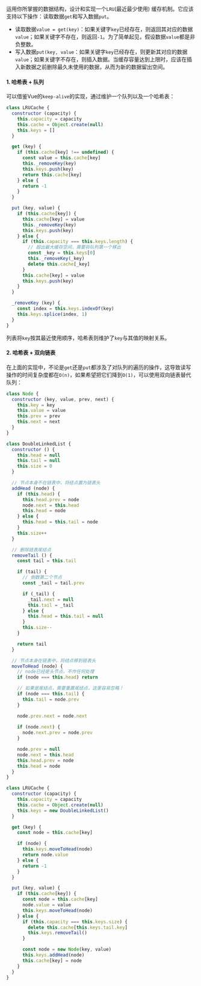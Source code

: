 运用你所掌握的数据结构，设计和实现一个`LRU`(最近最少使用) 缓存机制。它应该支持以下操作：读取数据`get`和写入数据`put`。
- 读取数据`value = get(key)`：如果关键字`key`已经存在，则返回其对应的数据`value`；如果关键字不存在，则返回`-1`。为了简单起⻅，假设数据`value`都是非负整数。
- 写入数据`put(key, value`：如果关键字`key`已经存在，则更新其对应的数据`value`；如果关键字不存在，则插入数据。当缓存容量达到上限时，应该在插入新数据之前删除最久未使用的数据，从而为新的数据留出空间。

#### 1. 哈希表 + 队列
可以借鉴Vue的`keep-alive`的实现，通过维护一个队列以及一个哈希表：
```js
class LRUCache {
  constructor (capacity) {
    this.capacity = capacity
    this.cache = Object.create(null)
    this.keys = []
  }

  get (key) {
    if (this.cache[key] !== undefined) {
      const value = this.cache[key]
      this._removeKey(key)
      this.keys.push(key)
      return this.cache[key]
    } else {
      return -1
    }
  }

  put (key, value) {
    if (this.cache[key]) {
      this.cache[key] = value
      this._removeKey(key)
      this.keys.push(key)
    } else {
      if (this.capacity === this.keys.length) {
        // 超出最大缓存空间，需要将队列第一个移出
        const _key = this.keys[0]
        this._removeKey(_key)
        delete this.cache[_key]
      }
      this.cache[key] = value
      this.keys.push(key)
    }
  }

  _removeKey (key) {
    const index = this.keys.indexOf(key)
    this.keys.splice(index, 1)
  }
}
```

列表将`key`按其最近使用顺序，哈希表则维护了`key`与其值的映射关系。

#### 2. 哈希表 + 双向链表
在上面的实现中，不论是`get`还是`put`都涉及了对队列的遍历的操作，这导致读写操作的时间复杂度都在`O(n)`，如果希望把它们降到`O(1)`，可以使用双向链表替代队列：
```js
class Node {
  constructor (key, value, prev, next) {
    this.key = key
    this.value = value
    this.prev = prev
    this.next = next
  }
}

class DoubleLinkedList {
  constructor () {
    this.head = null
    this.tail = null
    this.size = 0
  }

  // 节点本身不在链表中，将结点置为链表头
  addHead (node) {
    if (this.head) {
      this.head.prev = node
      node.next = this.head
      this.head = node
    } else {
      this.head = this.tail = node
    }
    this.size++
  }

  // 删除链表尾结点
  removeTail () {
    const tail = this.tail

    if (tail) {
      // 倒数第二个节点
      const _tail = tail.prev

      if (_tail) {
        _tail.next = null
        this.tail = _tail
      } else {
        this.head = this.tail = null
      }
      this.size--
    }

    return tail
  }

  // 节点本身在链表中，将结点移到链表头
  moveToHead (node) {
    // node已经是头节点，不作任何处理
    if (node === this.head) return

    // 如果是尾结点，需要重置尾结点，这里容易忽略！
    if (node === this.tail) {
      this.tail = node.prev
    }

    node.prev.next = node.next
    
    if (node.next) {
      node.next.prev = node.prev
    }

    node.prev = null
    node.next = this.head
    this.head.prev = node
    this.head = node
  }
}

class LRUCache {
  constructor (capacity) {
    this.capacity = capacity
    this.cache = Object.create(null)
    this.keys = new DoubleLinkedList()
  }

  get (key) {
    const node = this.cache[key]

    if (node) {
      this.keys.moveToHead(node)
      return node.value
    } else {
      return -1
    }
  }

  put (key, value) {
    if (this.cache[key]) {
      const node = this.cache[key]
      node.value = value
      this.keys.moveToHead(node)
    } else {
      if (this.capacity === this.keys.size) {
        delete this.cache[this.keys.tail.key]
        this.keys.removeTail()
      }

      const node = new Node(key, value)
      this.keys.addHead(node)
      this.cache[key] = node
    }
  }
}
```
